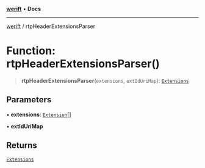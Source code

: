 [**werift**](../README.md) • **Docs**

***

[werift](../globals.md) / rtpHeaderExtensionsParser

# Function: rtpHeaderExtensionsParser()

> **rtpHeaderExtensionsParser**(`extensions`, `extIdUriMap`): [`Extensions`](../interfaces/Extensions.md)

## Parameters

• **extensions**: [`Extension`](../type-aliases/Extension.md)[]

• **extIdUriMap**

## Returns

[`Extensions`](../interfaces/Extensions.md)
